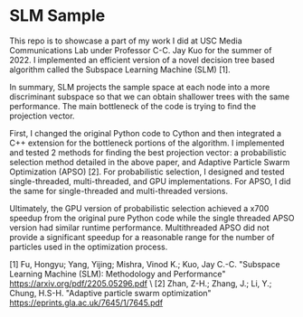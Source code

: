# SLM Sample

This repo is to showcase a part of my work I did at USC Media Communications Lab
under Professor C-C. Jay Kuo for the summer of 2022. I implemented an efficient 
version of a novel decision tree based algorithm called the Subspace Learning
Machine (SLM) [1]. 

In summary, SLM projects the sample space at each node into a more discriminant
subspace so that we can obtain shallower trees with the same performance. The
main bottleneck of the code is trying to find the projection vector. 

First, I changed the original Python code to Cython and then integrated a C++ 
extension for the bottleneck portions of the algorithm. I implemented and 
tested 2 methods for finding the best projection vector: a probabilistic 
selection method detailed in the above paper, and Adaptive Particle Swarm 
Optimization (APSO) [2]. For probabilistic selection, I designed and tested
single-threaded, multi-threaded, and GPU implementations. For APSO, I did the same for 
single-threaded and multi-threaded versions. 

Ultimately, the GPU version of probabilistic selection achieved a x700 speedup from 
the original pure Python code while the single threaded APSO version had similar
runtime performance. Multithreaded APSO did not provide a significant speedup
for a reasonable range for the number of particles used in the optimization process.

[1] Fu, Hongyu; Yang, Yijing; Mishra, Vinod K.; Kuo, Jay C.-C. "Subspace Learning Machine (SLM): Methodology and Performance" https://arxiv.org/pdf/2205.05296.pdf \\
[2] Zhan, Z-H.; Zhang, J.; Li, Y.; Chung, H.S-H. "Adaptive particle swarm optimization" https://eprints.gla.ac.uk/7645/1/7645.pdf 
